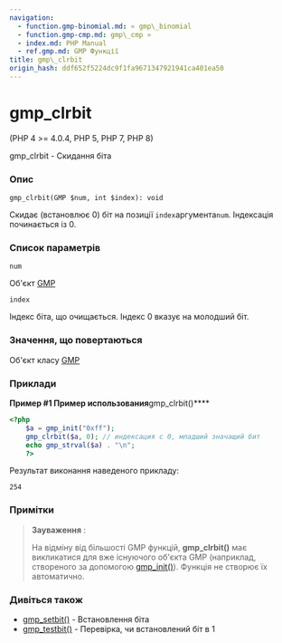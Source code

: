 ```yaml
---
navigation:
  - function.gmp-binomial.md: « gmp\_binomial
  - function.gmp-cmp.md: gmp\_cmp »
  - index.md: PHP Manual
  - ref.gmp.md: GMP Функції
title: gmp\_clrbit
origin_hash: ddf652f5224dc9f1fa9671347921941ca401ea50
---
```

# gmp\_clrbit

(PHP 4 >= 4.0.4, PHP 5, PHP 7, PHP 8)

gmp\_clrbit - Скидання біта

### Опис

```methodsynopsis
gmp_clrbit(GMP $num, int $index): void
```

Скидає (встановлює 0) біт на позиції `index`аргумента`num`. Індексація починається із 0.

### Список параметрів

`num`

Об'єкт [GMP](class.gmp.md)

`index`

Індекс біта, що очищається. Індекс 0 вказує на молодший біт.

### Значення, що повертаються

Об'єкт класу [GMP](class.gmp.md)

### Приклади

**Пример #1 Пример использования**gmp\_clrbit()\*\*\*\*

```php
<?php
    $a = gmp_init("0xff");
    gmp_clrbit($a, 0); // индексация с 0, младший значащий бит
    echo gmp_strval($a) . "\n";
    ?>
```

Результат виконання наведеного прикладу:

```
254
```

### Примітки

> **Зауваження** :
> 
> На відміну від більшості GMP функцій, **gmp\_clrbit()** має викликатися для вже існуючого об'єкта GMP (наприклад, створеного за допомогою [gmp\_init()](function.gmp-init.md)). Функція не створює їх автоматично.

### Дивіться також

-   [gmp\_setbit()](function.gmp-setbit.md) \- Встановлення біта
-   [gmp\_testbit()](function.gmp-testbit.md) \- Перевірка, чи встановлений біт в 1

